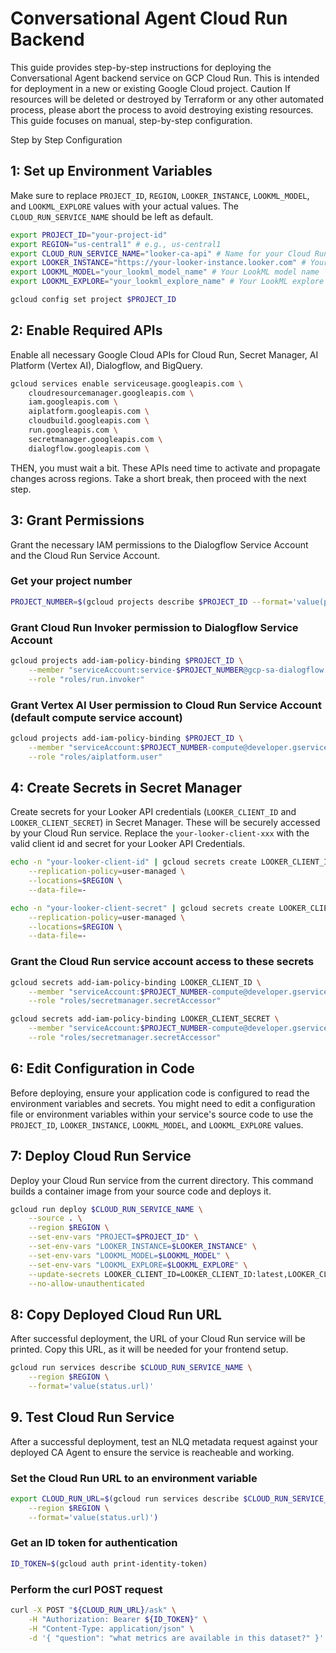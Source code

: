 # Conversational Agent Cloud Run Backend 
This guide provides step-by-step instructions for deploying the Conversational Agent backend service on GCP Cloud Run. This is intended for deployment in a new or existing Google Cloud project.
Caution
If resources will be deleted or destroyed by Terraform or any other automated process, please abort the process to avoid destroying existing resources. This guide focuses on manual, step-by-step configuration.

Step by Step Configuration
## 1: Set up Environment Variables
Make sure to replace `PROJECT_ID`, `REGION`, `LOOKER_INSTANCE`, `LOOKML_MODEL`, and `LOOKML_EXPLORE` values with your actual values. The `CLOUD_RUN_SERVICE_NAME` should be left as default.
```bash
export PROJECT_ID="your-project-id"
export REGION="us-central1" # e.g., us-central1
export CLOUD_RUN_SERVICE_NAME="looker-ca-api" # Name for your Cloud Run service
export LOOKER_INSTANCE="https://your-looker-instance.looker.com" # Your Looker instance base URL
export LOOKML_MODEL="your_lookml_model_name" # Your LookML model name
export LOOKML_EXPLORE="your_lookml_explore_name" # Your LookML explore name

gcloud config set project $PROJECT_ID
```
## 2: Enable Required APIs
Enable all necessary Google Cloud APIs for Cloud Run, Secret Manager, AI Platform (Vertex AI), Dialogflow, and BigQuery.
```bash
gcloud services enable serviceusage.googleapis.com \
    cloudresourcemanager.googleapis.com \
    iam.googleapis.com \
    aiplatform.googleapis.com \
    cloudbuild.googleapis.com \
    run.googleapis.com \
    secretmanager.googleapis.com \
    dialogflow.googleapis.com \
```
THEN, you must wait a bit. These APIs need time to activate and propagate changes across regions. Take a short break, then proceed with the next step.
## 3: Grant Permissions
Grant the necessary IAM permissions to the Dialogflow Service Account and the Cloud Run Service Account.
### Get your project number
```bash
PROJECT_NUMBER=$(gcloud projects describe $PROJECT_ID --format='value(projectNumber)')
```
### Grant Cloud Run Invoker permission to Dialogflow Service Account
```bash
gcloud projects add-iam-policy-binding $PROJECT_ID \
    --member "serviceAccount:service-$PROJECT_NUMBER@gcp-sa-dialogflow.iam.gserviceaccount.com" \
    --role "roles/run.invoker"
```
### Grant Vertex AI User permission to Cloud Run Service Account (default compute service account)
```bash
gcloud projects add-iam-policy-binding $PROJECT_ID \
    --member "serviceAccount:$PROJECT_NUMBER-compute@developer.gserviceaccount.com" \
    --role "roles/aiplatform.user"
```
## 4: Create Secrets in Secret Manager
Create secrets for your Looker API credentials (`LOOKER_CLIENT_ID` and `LOOKER_CLIENT_SECRET`) in Secret Manager. These will be securely accessed by your Cloud Run service. Replace the `your-looker-client-xxx` with the valid client id and secret for your Looker API Credentials.
```bash
echo -n "your-looker-client-id" | gcloud secrets create LOOKER_CLIENT_ID \
    --replication-policy=user-managed \
    --locations=$REGION \
    --data-file=-

echo -n "your-looker-client-secret" | gcloud secrets create LOOKER_CLIENT_SECRET \
    --replication-policy=user-managed \
    --locations=$REGION \
    --data-file=-
```
### Grant the Cloud Run service account access to these secrets
```bash
gcloud secrets add-iam-policy-binding LOOKER_CLIENT_ID \
    --member "serviceAccount:$PROJECT_NUMBER-compute@developer.gserviceaccount.com" \
    --role "roles/secretmanager.secretAccessor"

gcloud secrets add-iam-policy-binding LOOKER_CLIENT_SECRET \
    --member "serviceAccount:$PROJECT_NUMBER-compute@developer.gserviceaccount.com" \
    --role "roles/secretmanager.secretAccessor"
```
## 6: Edit Configuration in Code
Before deploying, ensure your application code is configured to read the environment variables and secrets. You might need to edit a configuration file or environment variables within your service's source code to use the `PROJECT_ID`, `LOOKER_INSTANCE`, `LOOKML_MODEL`, and `LOOKML_EXPLORE` values.
## 7: Deploy Cloud Run Service
Deploy your Cloud Run service from the current directory. This command builds a container image from your source code and deploys it.
```bash
gcloud run deploy $CLOUD_RUN_SERVICE_NAME \
    --source . \
    --region $REGION \
    --set-env-vars "PROJECT=$PROJECT_ID" \
    --set-env-vars "LOOKER_INSTANCE=$LOOKER_INSTANCE" \
    --set-env-vars "LOOKML_MODEL=$LOOKML_MODEL" \
    --set-env-vars "LOOKML_EXPLORE=$LOOKML_EXPLORE" \
    --update-secrets LOOKER_CLIENT_ID=LOOKER_CLIENT_ID:latest,LOOKER_CLIENT_SECRET=LOOKER_CLIENT_SECRET:latest \
    --no-allow-unauthenticated
```
## 8: Copy Deployed Cloud Run URL
After successful deployment, the URL of your Cloud Run service will be printed. Copy this URL, as it will be needed for your frontend setup.
```bash
gcloud run services describe $CLOUD_RUN_SERVICE_NAME \
    --region $REGION \
    --format='value(status.url)'
```
## 9. Test Cloud Run Service
After a successful deployment, test an NLQ metadata request against your deployed CA Agent to ensure the service is reacheable and working.
### Set the Cloud Run URL to an environment variable
```bash
export CLOUD_RUN_URL=$(gcloud run services describe $CLOUD_RUN_SERVICE_NAME \
    --region $REGION \
    --format='value(status.url)')
```
### Get an ID token for authentication
```bash
ID_TOKEN=$(gcloud auth print-identity-token)
```
### Perform the curl POST request
```bash
curl -X POST "${CLOUD_RUN_URL}/ask" \
    -H "Authorization: Bearer ${ID_TOKEN}" \
    -H "Content-Type: application/json" \
    -d '{ "question": "what metrics are available in this dataset?" }'
```

